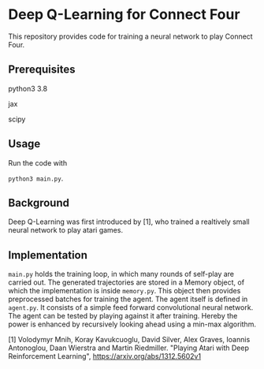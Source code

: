 # Deep Q-Learning for Connect Four

This repository provides code for training a neural network to play Connect Four.

## Prerequisites

python3 3.8

jax

scipy

## Usage

Run the code with

`python3 main.py`.

## Background

Deep Q-Learning was first introduced by [1], who trained a realtively small neural network to play atari games.

## Implementation

`main.py` holds the training loop, in which many rounds of self-play are carried out. The generated trajectories are stored in a Memory object, of which the implementation is inside `memory.py`. This object then provides preprocessed batches for training the agent.
The agent itself is defined in `agent.py`. It consists of a simple feed forward convolutional neural network. 
The agent can be tested by playing against it after training.
Hereby the power is enhanced by recursively looking ahead using a min-max algorithm.


[1] Volodymyr Mnih, Koray Kavukcuoglu, David Silver, Alex Graves, Ioannis Antonoglou, Daan Wierstra and Martin Riedmiller. "Playing Atari with Deep Reinforcement Learning", https://arxiv.org/abs/1312.5602v1
